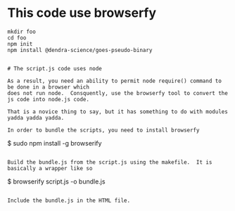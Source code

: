 # This code use browserfy

```
mkdir foo
cd foo
npm init
npm install @dendra-science/goes-pseudo-binary


# The script.js code uses node

As a result, you need an ability to permit node require() command to be done in a browser which
does not run node.  Consquently, use the browserfy tool to convert the js code into node.js code.

That is a novice thing to say, but it has something to do with modules yadda yadda yadda.

In order to bundle the scripts, you need to install browserfy

```
$ sudo npm install -g browserify
```

Build the bundle.js from the script.js using the makefile.  It is basically a wrapper like so

```
$ browserify script.js -o bundle.js
```

Include the bundle.js in the HTML file.
